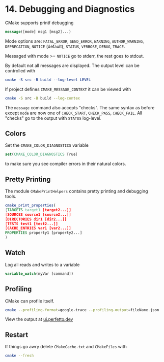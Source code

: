 # 14. Debugging and Diagnostics

CMake supports printf debugging
```cmake
message([mode] msg1 [msg2]...)
```
Mode options are: `FATAL_ERROR`, `SEND_ERROR`, `WARNING`, `AUTHOR_WARNING`,
`DEPRECATION`, `NOTICE` (default), `STATUS`, `VERBOSE`, `DEBUG`, `TRACE`.

Messaged with mode >= `NOTICE` go to stderr, the rest goes to stdout. 

By default not all messages are displayed. The output level can be controlled
with
```cmake
cmake -S src -B build --log-level LEVEL
```

If project defines `CMAKE_MESSAGE_CONTEXT` it can be viewed with
```bash
cmake -S src -B build --log-contex
```

The `message` command also accepts "checks". The same syntax as before except
`mode` are now one of `CHECK_START`, `CHECK_PASS`, `CHECK_FAIL`. All "checks"
go to the output with `STATUS` log-level.

## Colors
Set the `CMAKE_COLOR_DIAGNOSTICS` variable
```cmake
set(CMAKE_COLOR_DIAGNOSTICS True)
```
to make sure you see compiler errors in their natural colors.

## Pretty Printing
The module `CMakePrintHelpers` contains pretty printing and debugging tools.
```cmake
cmake_print_properties(
[TARGETS target1 [target2...]]
[SOURCES source1 [source2...]]
[DIRECTORIES dir1 [dir2...]]
[TESTS test1 [test2...]]
[CACHE_ENTRIES var1 [var2...]]
PROPERTIES property1 [property2...]
)
```

## Watch
Log all reads and writes to a variable
```cmake
variable_watch(myVar [command])
```

## Profiling
CMake can profile itself.
```bash
cmake --profiling-format=google-trace --profiling-output=fileName.json
```
View the output at [ui.perfetto.dev](https://ui.perfetto.dev)

## Restart
If things go awry delete `CMakeCache.txt` and `CMakeFiles` with
```bash
cmake --fresh
```

